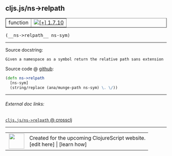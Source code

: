 ## cljs.js/ns->relpath



 <table border="1">
<tr>
<td>function</td>
<td><a href="https://github.com/cljsinfo/cljs-api-docs/tree/1.7.10"><img valign="middle" alt="[+] 1.7.10" title="Added in 1.7.10" src="https://img.shields.io/badge/+-1.7.10-lightgrey.svg"></a> </td>
</tr>
</table>


 <samp>
(__ns->relpath__ ns-sym)<br>
</samp>

---





Source docstring:

```
Given a namespace as a symbol return the relative path sans extension
```


Source code @ [github](https://github.com/clojure/clojurescript/blob/r1.7.145/src/main/cljs/cljs/js.cljs#L30-L33):

```clj
(defn ns->relpath
  [ns-sym]
  (string/replace (ana/munge-path ns-sym) \. \/))
```

<!--
Repo - tag - source tree - lines:

 <pre>
clojurescript @ r1.7.145
└── src
    └── main
        └── cljs
            └── cljs
                └── <ins>[js.cljs:30-33](https://github.com/clojure/clojurescript/blob/r1.7.145/src/main/cljs/cljs/js.cljs#L30-L33)</ins>
</pre>

-->

---



###### External doc links:

[`cljs.js/ns->relpath` @ crossclj](http://crossclj.info/fun/cljs.js.cljs/ns-%3Erelpath.html)<br>

---

 <table>
<tr><td>
<img valign="middle" align="right" width="48px" src="http://i.imgur.com/Hi20huC.png">
</td><td>
Created for the upcoming ClojureScript website.<br>
[edit here] | [learn how]
</td></tr></table>

[edit here]:https://github.com/cljsinfo/cljs-api-docs/blob/master/cljsdoc/cljs.js/ns-GTrelpath.cljsdoc
[learn how]:https://github.com/cljsinfo/cljs-api-docs/wiki/cljsdoc-files

<!--

This information was too distracting to show to readers, but I'll leave it
commented here since it is helpful to:

- pretty-print the data used to generate this document
- and show how to retrieve that data



The API data for this symbol:

```clj
{:ns "cljs.js",
 :name "ns->relpath",
 :signature ["[ns-sym]"],
 :history [["+" "1.7.10"]],
 :type "function",
 :full-name-encode "cljs.js/ns-GTrelpath",
 :source {:code "(defn ns->relpath\n  [ns-sym]\n  (string/replace (ana/munge-path ns-sym) \\. \\/))",
          :title "Source code",
          :repo "clojurescript",
          :tag "r1.7.145",
          :filename "src/main/cljs/cljs/js.cljs",
          :lines [30 33]},
 :full-name "cljs.js/ns->relpath",
 :docstring "Given a namespace as a symbol return the relative path sans extension"}

```

Retrieve the API data for this symbol:

```clj
;; from Clojure REPL
(require '[clojure.edn :as edn])
(-> (slurp "https://raw.githubusercontent.com/cljsinfo/cljs-api-docs/catalog/cljs-api.edn")
    (edn/read-string)
    (get-in [:symbols "cljs.js/ns->relpath"]))
```

-->
